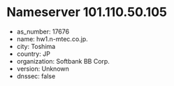 # Nameserver 101.110.50.105

* as_number: 17676
* name: hw1.n-mtec.co.jp.
* city: Toshima
* country: JP
* organization: Softbank BB Corp.
* version: Unknown
* dnssec: false
